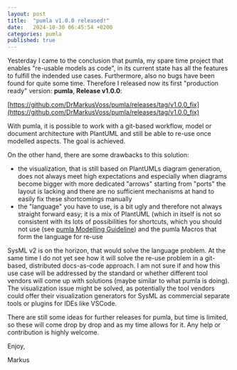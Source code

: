 ```yaml
---
layout: post
title:  "pumla v1.0.0 released!"
date:   2024-10-30 06:45:54 +0200
categories: pumla
published: true
---
```


Yesterday I came to the conclusion that pumla, my spare time project that enables "re-usable models as code", in its current state has all the features to fulfill
the indended use cases. Furthermore, also no bugs have been found for quite some time. Therefore I released now its
first "production ready" version:  **pumla**, **Release v1.0.0**:

[https://github.com/DrMarkusVoss/pumla/releases/tag/v1.0.0_fix](https://github.com/DrMarkusVoss/pumla/releases/tag/v1.0.0_fix)

With pumla, it is possible to work with a git-based workflow, model or document architecture with PlantUML and still be
able to re-use once modelled aspects. The goal is achieved.

On the other hand, there are some drawbacks to this solution:
- the visualization, that is still based on PlantUMLs diagram generation, does not always meet high expectations
and especially when diagrams become bigger with more dedicated "arrows" starting from "ports" the layout is lacking and
there are no sufficient mechanisms at hand to easily fix these shortcomings manually
- the "language" you have to use, is a bit ugly and therefore not always straight forward easy;
 it is a mix of PlantUML (which in itself is not so consistent with its lots of possibilities for shortcuts, which
you should not use (see [pumla Modelling Guideline](https://github.com/DrMarkusVoss/pumla/blob/main/ModellingGuideline.md))
 and the pumla Macros that form the language for re-use

SysML v2 is on the horizon, that would solve the language problem. At the same time I do not yet see how it will solve
  the re-use problem in a git-based, distributed docs-as-code approach. I am not sure if and how this use case will
 be addressed by the standard or whether different tool vendors will come up with solutions (maybe similar to what pumla
is doing). The visualization issue might be solved, as potentially the tool vendors could offer their visualization generators
 for SysML as commercial separate tools or plugins for IDEs like VSCode.

There are still some ideas for further releases for pumla, but time is limited, so these will come drop by drop and as my time allows
for it. Any help or contribution is highly welcome.

Enjoy,

Markus
